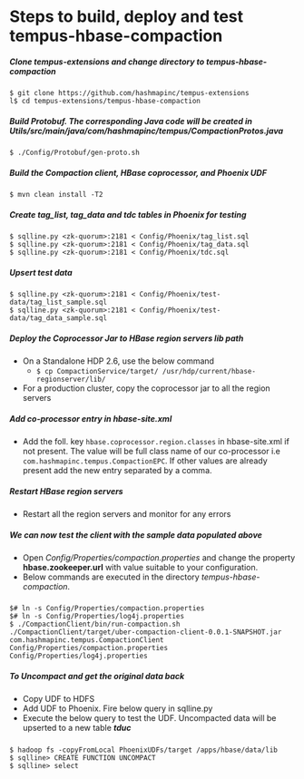 # Steps to build, deploy and test tempus-hbase-compaction

##### Clone tempus-extensions and change directory to _tempus-hbase-compaction_ 
    $ git clone https://github.com/hashmapinc/tempus-extensions
    l$ cd tempus-extensions/tempus-hbase-compaction
##### Build Protobuf. The corresponding Java code will be created in _Utils/src/main/java/com/hashmapinc/tempus/CompactionProtos.java_
    $ ./Config/Protobuf/gen-proto.sh
##### Build the Compaction client, HBase coprocessor, and Phoenix UDF
    $ mvn clean install -T2
##### Create tag_list, tag_data and tdc tables in Phoenix for testing 
    $ sqlline.py <zk-quorum>:2181 < Config/Phoenix/tag_list.sql
    $ sqlline.py <zk-quorum>:2181 < Config/Phoenix/tag_data.sql
    $ sqlline.py <zk-quorum>:2181 < Config/Phoenix/tdc.sql
##### Upsert test data
    $ sqlline.py <zk-quorum>:2181 < Config/Phoenix/test-data/tag_list_sample.sql
    $ sqlline.py <zk-quorum>:2181 < Config/Phoenix/test-data/tag_data_sample.sql
##### Deploy the Coprocessor Jar to HBase region servers lib path
- On a Standalone HDP 2.6, use the below command
    -  `$ cp CompactionService/target/ /usr/hdp/current/hbase-regionserver/lib/`
- For a production cluster, copy the coprocessor jar to all the region servers
##### Add co-processor entry in hbase-site.xml
- Add the foll. key `hbase.coprocessor.region.classes` in hbase-site.xml if not present. The value
 will be full class name of our co-processor i.e `com.hashmapinc.tempus.CompactionEPC`. If other 
 values are already present add the new entry separated by a comma.
##### Restart HBase region servers
-  Restart all the region servers and monitor for any errors 
##### We can now test the client with the sample data populated above
- Open _Config/Properties/compaction.properties_ and change the property **hbase.zookeeper.url** with value suitable to your configuration.
- Below commands are executed in the directory _tempus-hbase-compaction_.
#####
    $# ln -s Config/Properties/compaction.properties
    $# ln -s Config/Properties/log4j.properties
    $ ./CompactionClient/bin/run-compaction.sh 
    ./CompactionClient/target/uber-compaction-client-0.0.1-SNAPSHOT.jar com.hashmapinc.tempus.CompactionClient Config/Properties/compaction.properties Config/Properties/log4j.properties
##### To Uncompact and get the original data back
- Copy UDF to HDFS
- Add UDF to Phoenix. Fire below query in sqlline.py
- Execute the below query to test the UDF. Uncompacted data will be upserted to a new table **_tduc_**
#####
    $ hadoop fs -copyFromLocal PhoenixUDFs/target /apps/hbase/data/lib
    $ sqlline> CREATE FUNCTION UNCOMPACT
    $ sqlline> select 




